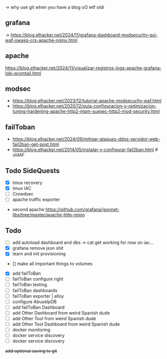 -> why use git when you have a blog oO wtf oldi  
## grafana
-> https://blog.elhacker.net/2024/11/grafana-dashboard-modsecurity-gui-waf-owasp-crs-apache-nginx.html

## apache
https://blog.elhacker.net/2024/11/visualizar-registros-logs-apache-grafana-loki-promtail.html

## modsec
- https://blog.elhacker.net/2023/12/tutorial-apache-modsecurity-waf.html
- https://blog.elhacker.net/2020/12/guia-configuracion-y-optimizacion-tuning-hardening-apache-http2-mpm-suexec-http2-mod-security.html
## failToban
- https://blog.elhacker.net/2024/09/mitigar-ataques-ddos-servidor-web-fail2ban-get-post.html
- https://blog.elhacker.net/2014/05/instalar-y-configurar-fail2ban.html # oldAF

## Todo SideQuests
- [x] tmux recovery
- [x] tmux IAC
- [ ] Crowdsec
- [ ] apache traffic exporter
- second apache https://github.com/grafana/jsonnet-libs/tree/master/apache-http-mixin

## Todo
- [ ] add autoload dashboard and dbs ->  cat get working for now on iac...
- [x] grafana remove json shit
- [x] learn and init provisioning
- [] make all important things to volumes
- [x] add failToBan
- [ ] failToBan configure right
- [ ] failToBan testing
- [ ] failToBan dashboards
- [ ] failToBan exporter | alloy
- [ ] configure AbuseIpDB
- [ ] add failToBan Dashboard
- [ ] add Other Dashboard from weird Spanish dude
- [ ] add Other Tool from weird Spanish dude
- [ ] add Other Tool Dashboard from weird Spanish dude
- [ ] docker monitoring
- [ ] docker service discovery
- [ ] docker service discovery

~~add optional saving to git~~
